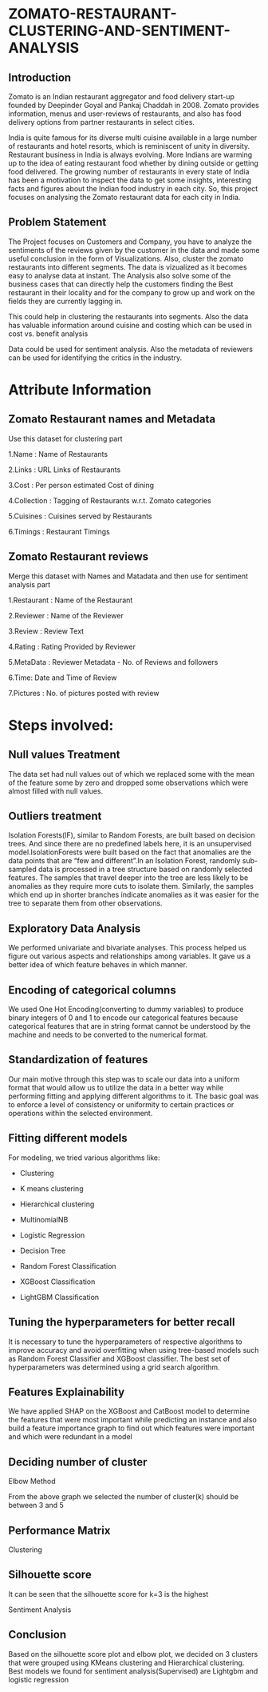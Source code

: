 # ZOMATO-RESTAURANT-CLUSTERING-AND-SENTIMENT-ANALYSIS

## Introduction

Zomato is an Indian restaurant aggregator and food delivery start-up founded by Deepinder Goyal and Pankaj Chaddah in 2008. Zomato provides information, menus and user-reviews of restaurants, and also has food delivery options from partner restaurants in select cities.

India is quite famous for its diverse multi cuisine available in a large number of restaurants and hotel resorts, which is reminiscent of unity in diversity. Restaurant business in India is always evolving. More Indians are warming up to the idea of eating restaurant food whether by dining outside or getting food delivered. The growing number of restaurants in every state of India has been a motivation to inspect the data to get some insights, interesting facts and figures about the Indian food industry in each city. So, this project focuses on analysing the Zomato restaurant data for each city in India.

## Problem Statement

The Project focuses on Customers and Company, you have to analyze the sentiments of the reviews given by the customer in the data and made some useful conclusion in the form of Visualizations. Also, cluster the zomato restaurants into different segments. The data is vizualized as it becomes easy to analyse data at instant. The Analysis also solve some of the business cases that can directly help the customers finding the Best restaurant in their locality and for the company to grow up and work on the fields they are currently lagging in.

This could help in clustering the restaurants into segments. Also the data has valuable information around cuisine and costing which can be used in cost vs. benefit analysis

Data could be used for sentiment analysis. Also the metadata of reviewers can be used for identifying the critics in the industry.

# Attribute Information

## Zomato Restaurant names and Metadata

Use this dataset for clustering part

1.Name : Name of Restaurants

2.Links : URL Links of Restaurants

3.Cost : Per person estimated Cost of dining

4.Collection : Tagging of Restaurants w.r.t. Zomato categories

5.Cuisines : Cuisines served by Restaurants

6.Timings : Restaurant Timings

## Zomato Restaurant reviews

Merge this dataset with Names and Matadata and then use for sentiment analysis part

1.Restaurant : Name of the Restaurant

2.Reviewer : Name of the Reviewer

3.Review : Review Text

4.Rating : Rating Provided by Reviewer

5.MetaData : Reviewer Metadata - No. of Reviews and followers

6.Time: Date and Time of Review

7.Pictures : No. of pictures posted with review

# Steps involved:

## Null values Treatment

The data set had null values out of which we replaced some with the mean of the feature some by zero and dropped some observations which were almost filled with null values.

## Outliers treatment

Isolation Forests(IF), similar to Random Forests, are built based on decision trees. And since there are no predefined labels here, it is an unsupervised model.IsolationForests were built based on the fact that anomalies are the data points that are “few and different”.In an Isolation Forest, randomly sub-sampled data is processed in a tree structure based on randomly selected features. The samples that travel deeper into the tree are less likely to be anomalies as they require more cuts to isolate them. Similarly, the samples which end up in shorter branches indicate anomalies as it was easier for the tree to separate them from other observations.

## Exploratory Data Analysis

We performed univariate and bivariate analyses. This process helped us figure out various aspects and relationships among variables. It gave us a better idea of which feature behaves in which manner.

## Encoding of categorical columns

We used One Hot Encoding(converting to dummy variables) to produce binary integers of 0 and 1 to encode our categorical features because categorical features that are in string format cannot be understood by the machine and needs to be converted to the numerical format.

## Standardization of features

Our main motive through this step was to scale our data into a uniform format that would allow us to utilize the data in a better way while performing fitting and applying different algorithms to it. The basic goal was to enforce a level of consistency or uniformity to certain practices or operations within the selected environment.

## Fitting different models

For modeling, we tried various algorithms like:

* Clustering

* K means clustering

* Hierarchical clustering

* MultinomialNB

* Logistic Regression

* Decision Tree

* Random Forest Classification

* XGBoost Classification

* LightGBM Classification

## Tuning the hyperparameters for better recall

It is necessary to tune the hyperparameters of respective algorithms to improve accuracy and avoid overfitting when using tree-based models such as Random Forest Classifier and XGBoost classifier. The best set of hyperparameters was determined using a grid search algorithm.

## Features Explainability

We have applied SHAP on the XGBoost and CatBoost model to determine the features that were most important while predicting an instance and also build a feature importance graph to find out which features were important and which were redundant in a model

## Deciding number of cluster

Elbow Method 

From the above graph we selected the number of cluster(k) should be between 3 and 5

## Performance Matrix

Clustering

## Silhouette score 

It can be seen that the silhouette score for k=3 is the highest

Sentiment Analysis




## Conclusion

Based on the silhouette score plot and elbow plot, we decided on 3 clusters that were grouped using KMeans clustering and Hierarchical clustering.
Best models we found for sentiment analysis(Supervised) are Lightgbm and logistic regression



